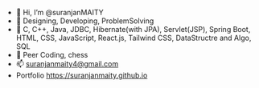 - 👋 Hi, I’m @suranjanMAITY
- 👀 Designing, Developing, ProblemSolving
- 🌱 C, C++, Java, JDBC, Hibernate(with JPA), Servlet(JSP), Spring Boot, HTML, CSS, JavaScript, React.js, Tailwind CSS, DataStructre and Algo, SQL
- 💞️ Peer Coding, chess
- 📫 suranjanmaity4@gmail.com
- Portfolio https://suranjanmaity.github.io

<!---
suranjanmaity/suranjanmaity is a ✨ special ✨ repository because its `README.md` (this file) appears on your GitHub profile.
You can click the Preview link to take a look at your changes.
--->
